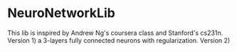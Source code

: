 # NeuroNetworkLib
This lib is inspired by Andrew Ng's coursera class and Stanford's cs231n.
Version 1) a 3-layers fully connected neurons with regularization.
Version 2) 
